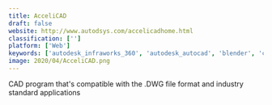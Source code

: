 ```yaml
---
title: AcceliCAD
draft: false 
website: http://www.autodsys.com/accelicadhome.html
classification: ['']
platform: ['Web']
keywords: ['autodesk_infraworks_360', 'autodesk_autocad', 'blender', 'cadian', 'cobalt', 'corelcad', 'datacad', 'draftsight', 'ipocket_draw', 'innovyze_micro_drainage', 'librecad', 'makerscad', 'precision_plan_pro', 'sketchup', 'solidworks', 'turbocad', 'zwcad', 'nanocad', 'pcon.planner', 'progecad_smart']
image: 2020/04/AcceliCAD.png
---
```

CAD program that's compatible with the .DWG file format and industry standard applications